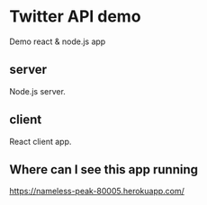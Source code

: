 # Twitter API demo

Demo react &amp; node.js app

## server

Node.js server.

## client

React client app.

## Where can I see this app running

https://nameless-peak-80005.herokuapp.com/
